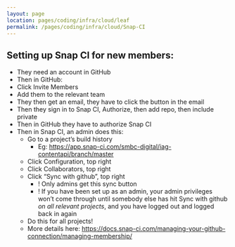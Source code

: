 ```yaml
---
layout: page
location: pages/coding/infra/cloud/leaf
permalink: /pages/coding/infra/cloud/Snap-CI
---
```

## Setting up Snap CI for new members:

  - They need an account in GitHub
  - Then in GitHub:
  - Click Invite Members
  - Add them to the relevant team
  - They then get an email, they have to click the button in the email
  - Then they sign in to Snap CI, Authorize, then add repo, then include
    private
  - Then in GitHub they have to authorize Snap CI
  - Then in Snap CI, an admin does this:
      - Go to a project’s build history
          - Eg:
            <https://app.snap-ci.com/smbc-digital/iag-contentapi/branch/master>
      - Click Configuration, top right
      - Click Collaborators, top right
      - Click “Sync with github”, top right
          - \! Only admins get this sync button
          - \! If you have been set up as an admin, your admin
            privileges won’t come through until somebody else has hit
            Sync with github *on all relevant projects*, and you have
            logged out and logged back in again
      - Do this for all projects\!
      - More details here:
        <https://docs.snap-ci.com/managing-your-github-connection/managing-membership/>
